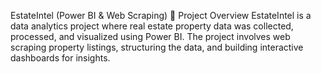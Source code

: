  EstateIntel (Power BI & Web Scraping)
🔹 Project Overview
EstateIntel is a data analytics project where real estate property data was collected, processed, and visualized using Power BI. The project involves web scraping property listings, structuring the data, and building interactive dashboards for insights.
